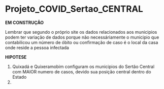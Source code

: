 # Projeto_COVID_Sertao_CENTRAL

**EM CONSTRUÇÃO**

Lembrar que segundo o próprio site os dados relacionados aos municipios podem ter variação de dados porque não necessáriamente o municipio que contabilicou um número de óbito ou confirmação de caso é o local da casa onde reside a pessoa infectada


**HIPOTESE**
1. Quixadá e Quixeramobim configuram os municipios do Sertão Central com MAIOR numero de casos, devido sua posição central dentro do Estado
2. 
